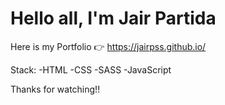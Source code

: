 # Hello all, I'm Jair Partida

Here is my Portfolio 👉 https://jairpss.github.io/

Stack:
  -HTML
  -CSS
  -SASS
  -JavaScript

Thanks for watching!! 
